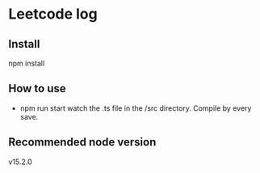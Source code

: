 # Leetcode log

## Install
npm install

## How to use

- npm run start
watch the .ts file in the /src directory.
Compile by every save.

## Recommended node version
v15.2.0